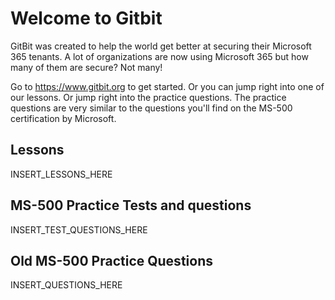 # Welcome to Gitbit

GitBit was created to help the world get better at securing their Microsoft 365 tenants. A lot of organizations are now using Microsoft 365 but how many of them are secure? Not many!

Go to https://www.gitbit.org to get started. Or you can jump right into one of our lessons. Or jump right into the practice questions. The practice questions are very similar to the questions you'll find on the MS-500 certification by Microsoft.

## Lessons

INSERT_LESSONS_HERE

## MS-500 Practice Tests and questions

INSERT_TEST_QUESTIONS_HERE

## Old MS-500 Practice Questions

INSERT_QUESTIONS_HERE
